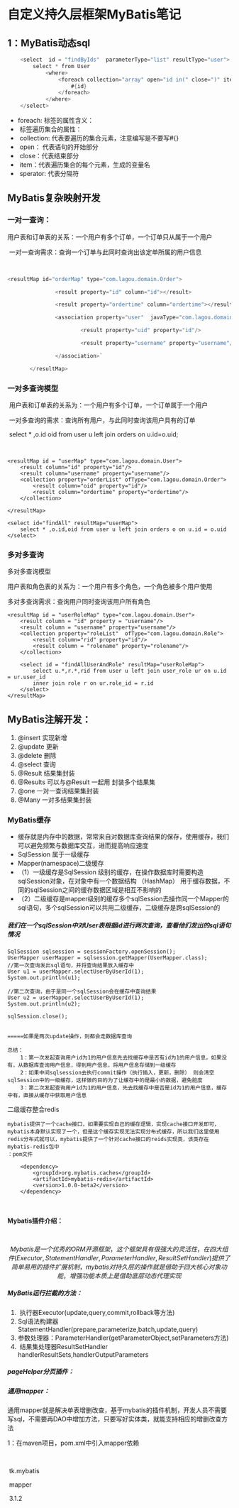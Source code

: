 # 自定义持久层框架MyBatis笔记

## 1：MyBatis动态sql

```java
	<select  id = "findByIds"  parameterType="list" resultType="user">
	    select * from User
        	<where>
        		<foreach collection="array" open="id in(" close=")" item="id" separator=",">
          			#{id}      	
                </foreach>
        	</where>
	</select>
```
- foreach: 标签的属性含义：
- ​	标签遍历集合的属性：
- ​			collection: 代表要遍历的集合元素，注意编写是不要写#{}
- ​			open： 代表语句的开始部分
- ​			close：代表结束部分
- ​			item：代表遍历集合的每个元素，生成的变量名
- ​			sperator: 代表分隔符



## MyBatis复杂映射开发

### 一对一查询：

​		用户表和订单表的关系：一个用户有多个订单，一个订单只从属于一个用户

​		一对一查询需求：查询一个订单与此同时查询出该定单所属的用户信息



​		

```java
<resultMap id="orderMap" type="com.lagou.domain.Order">

​				<result property="id" column="id"></result>

​				<result property="ordertime" column="ordertime"></result>

​				<association property="user"  javaType="com.lagou.domain.User>

​						<result property="uid" property="id"/>

​						<result property="username" property="username"/>

​				</association>`

​		</resultMap>
```



### 一对多查询模型

​		用户表和订单表的关系为：一个用户有多个订单，一个订单属于一个用户

​		一对多查询的需求：查询所有用户，与此同时查询该用户具有的订单

​		select * ,o.id oid from user u left join orders on u.id=o.uid;



​		

```
<resultMap id = "userMap" type="com.lagou.domain.User">
	<result column="id" property="id"/>
	<result column="username" property="username"/>
	<collection property="orderList" ofType="com.lagou.domain.Order">
		<result column="oid" property="id"/>
		<result column="ordertime" property="ordertime"/>
	</collection>
	
</resultMap>

<select id="findAll" resultMap="userMap">
	select * ,o.id,oid from user u left join orders o on u.id = o.uid
</select>
```

### 多对多查询

多对多查询模型

用户表和角色表的关系为：一个用户有多个角色，一个角色被多个用户使用

多对多查询需求：查询用户同时查询该用户所有角色



```
<resultMap id = "userRoleMap" type="com.lagou.domain.User">
	<result column = "id" property = "username"/>
	<result column = "username" property="username"/>
	<collection property="roleList"  ofType="com.lagou.domain.Role">
		<result column="rid" property="id"/>
		<result column = "rolename" property="rolename"/>
	</collection>
	
	<select id = "findAllUserAndRole" resultMap="userRoleMap">
		select u.*,r.*,rid from user u left join user_role ur on u.id = ur.user_id
		inner join role r on ur.role_id = r.id
	</select>
</resultMap>
```



## MyBatis注解开发：

1. @insert 实现新增
2. @update 更新
3. @delete 删除
4. @select 查询
5. @Result 结果集封装
6. @Results 可以与@Result 一起用 封装多个结果集
7. @one 一对一查询结果集封装
8. @Many 一对多结果集封装





### MyBatis缓存

- 缓存就是内存中的数据，常常来自对数据库查询结果的保存，使用缓存，我们可以避免频繁与数据库交互，进而提高响应速度
- SqlSession 属于一级缓存
- Mapper(namespace)二级缓存
- （1）一级缓存是SqlSession 级别的缓存，在操作数据库时需要构造sqlSession对象，在对象中有一个数据结构 （HashMap） 用于缓存数据，不同的sqlSession之间的缓存数据区域是相互不影响的
- （2）二级缓存是mapper级别的缓存多个sqlSession去操作同一个Mapper的sql语句，多个sqlSession可以共用二级缓存，二级缓存是跨sqlSession的



##### 我们在一个sqlSession中对User表根据id进行两次查询，查看他们发出的sql语句情况

 

```
SqlSession sqlsession = sessionFactory.openSession();
UserMapper userMapper = sqlsession.getMapper(UserMapper.class);
//第一次查询发出sql语句，并将查询结果放入缓存中
User u1 = userMapper.selectUserByUserId(1);
System.out.println(u1);

//第二次查询，由于是同一个sqlSession会在缓存中查询结果
User u2 = userMapper.selectUserByUserId(1);
System.out.println(u2);

sqlSession.close();


=====如果是两次update操作，则都会走数据库查询

总结：
	1：第一次发起查询用户id为1的用户信息先去找缓存中是否有id为1的用户信息，如果没有，从数据库查询用户信息，得到用户信息，将用户信息存储到一级缓存
	2：如果中间sqlsession去执行commit操作（执行插入，更新，删除） 则会清空sqlSession中的一级缓存，这样做的目的为了让缓存中的是最小的数据，避免脏度
	3：第二次发起查询用户id为1的用户信息，先去找缓存中是否是id为1的用户信息，缓存中有，直接从缓存中获取用户信息
```



二级缓存整合redis

```
mybatis提供了一个cache接口，如果要实现自己的缓存逻辑，实现cache接口开发即可，mybatis本身默认实现了一个，但是这个缓存实现无法实现分布式缓存，所以我们这里使用redis分布式就可以，mybatis提供了一个针对cache接口的reids实现类，该类存在mybatis-redis包中
：pom文件

	<dependency>
		<groupId>org.mybatis.caches</groupId>
		<artifactId>mybatis-redis</artifactId>
		<version>1.0.0-beta2</version>
	</dependency>
	
	
```



#### Mybatis插件介绍：

​	
$$
Mybatis是一个优秀的ORM开源框架，这个框架具有很强大的灵活性，在四大组件(Executor,StatementHandler,ParameterHandler,ResultSetHandler)提供了简单易用的插件扩展机制，mybatis对持久层的操作就是借助于四大核心对象功能，增强功能本质上是借助底层动态代理实现
$$


##### MyBatis运行拦截的方法：

1. ​		执行器Executor(update,query,commit,rollback等方法)
2. ​		Sql语法构建器StatementHandler(prepare,parameterize,batch,update,query)
3. ​		参数处理器：ParameterHandler(getParameterObject,setParameters方法)
4. ​		 结果集处理器ResultSetHandler  handlerResultSets,handlerOutputParameters



##### 	pageHelper分页插件：





##### 通用mapper：

​	通用mapper就是解决单表增删改查，基于mybatis的插件机制，开发人员不需要写sql，不需要再DAO中增加方法，只要写好实体类，就能支持相应的增删改查方法



1：在maven项目，pom.xml中引入mapper依赖

​		<dependency>

​			<groupId>tk.mybatis</groupId>

​			<artifactId>mapper</artifactId>

​			<version>3.1.2</version>

</dependency>



​		

​		





